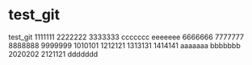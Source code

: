 # test_git
test_git
1111111
2222222
3333333
ccccccc
eeeeeee
6666666
7777777
8888888
9999999
1010101
1212121
1313131
1414141
aaaaaaa
bbbbbbb
2020202
2121121
ddddddd
